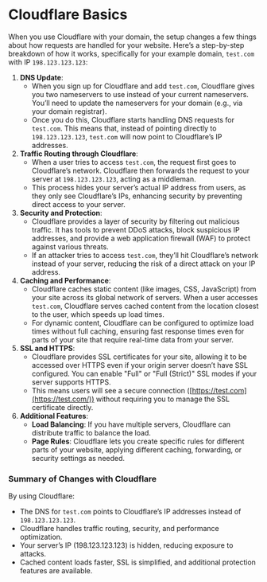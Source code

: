 # Cloudflare Basics

When you use Cloudflare with your domain, the setup changes a few things about how requests are handled for your website. Here’s a step-by-step breakdown of how it works, specifically for your example domain, `test.com` with IP `198.123.123.123`:

1. **DNS Update**:
    - When you sign up for Cloudflare and add `test.com`, Cloudflare gives you two nameservers to use instead of your current nameservers. You’ll need to update the nameservers for your domain (e.g., via your domain registrar).
    - Once you do this, Cloudflare starts handling DNS requests for `test.com`. This means that, instead of pointing directly to `198.123.123.123`, `test.com` will now point to Cloudflare’s IP addresses.
2. **Traffic Routing through Cloudflare**:
    - When a user tries to access `test.com`, the request first goes to Cloudflare’s network. Cloudflare then forwards the request to your server at `198.123.123.123`, acting as a middleman.
    - This process hides your server’s actual IP address from users, as they only see Cloudflare’s IPs, enhancing security by preventing direct access to your server.
3. **Security and Protection**:
    - Cloudflare provides a layer of security by filtering out malicious traffic. It has tools to prevent DDoS attacks, block suspicious IP addresses, and provide a web application firewall (WAF) to protect against various threats.
    - If an attacker tries to access `test.com`, they’ll hit Cloudflare’s network instead of your server, reducing the risk of a direct attack on your IP address.
4. **Caching and Performance**:
    - Cloudflare caches static content (like images, CSS, JavaScript) from your site across its global network of servers. When a user accesses `test.com`, Cloudflare serves cached content from the location closest to the user, which speeds up load times.
    - For dynamic content, Cloudflare can be configured to optimize load times without full caching, ensuring fast response times even for parts of your site that require real-time data from your server.
5. **SSL and HTTPS**:
    - Cloudflare provides SSL certificates for your site, allowing it to be accessed over HTTPS even if your origin server doesn’t have SSL configured. You can enable "Full" or "Full (Strict)" SSL modes if your server supports HTTPS.
    - This means users will see a secure connection ([https://test.com](https://test.com/)) without requiring you to manage the SSL certificate directly.
6. **Additional Features**:
    - **Load Balancing**: If you have multiple servers, Cloudflare can distribute traffic to balance the load.
    - **Page Rules**: Cloudflare lets you create specific rules for different parts of your website, applying different caching, forwarding, or security settings as needed.

### Summary of Changes with Cloudflare

By using Cloudflare:

- The DNS for `test.com` points to Cloudflare’s IP addresses instead of `198.123.123.123`.
- Cloudflare handles traffic routing, security, and performance optimization.
- Your server’s IP (198.123.123.123) is hidden, reducing exposure to attacks.
- Cached content loads faster, SSL is simplified, and additional protection features are available.